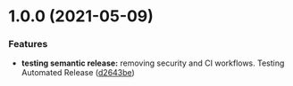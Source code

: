 # 1.0.0 (2021-05-09)


### Features

* **testing semantic release:** removing security and CI workflows. Testing Automated Release ([d2643be](https://github.com/mavicellc/aem-vue-editable-components/commit/d2643be627db119fc269293438571f08be2d0f77))

